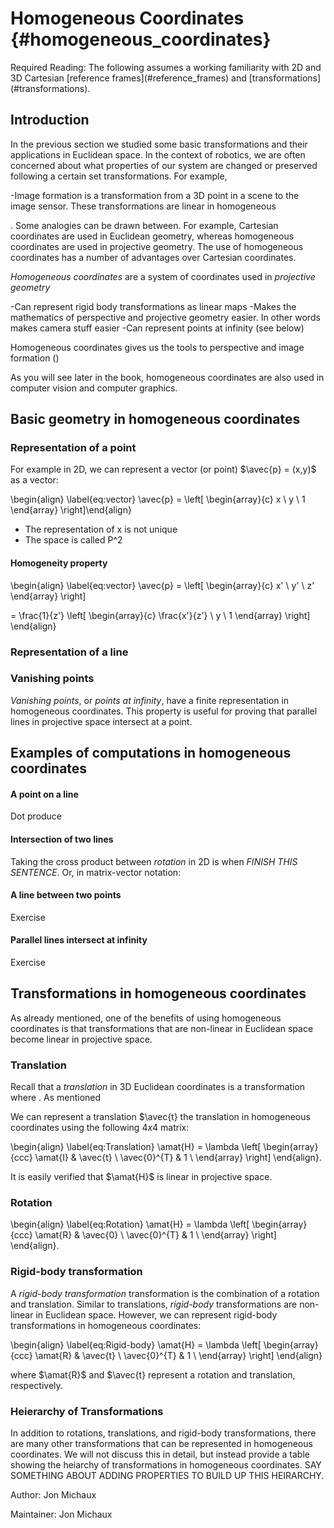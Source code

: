 # Homogeneous Coordinates {#homogeneous_coordinates}

<div class="check" markdown="1">
Required Reading: The following assumes a working familiarity with 2D and 3D Cartesian [reference frames](#reference_frames) and [transformations](#transformations).
</div>


## Introduction

In the previous section we studied some basic transformations and their applications in Euclidean space. In the context of robotics, we are often concerned about what properties of our system are changed or preserved following a certain set transformations. For example,

-Image formation is a transformation from a 3D point in a scene to the image sensor.  These transformations are linear in homogeneous

. Some analogies can be drawn between. For example, Cartesian coordinates are used in Euclidean geometry, whereas homogeneous coordinates are used in projective geometry. The use of homogeneous coordinates has a number of advantages over Cartesian coordinates.

_Homogeneous coordinates_ are a system of coordinates used in _projective geometry_

-Can represent rigid body transformations as linear maps
-Makes the mathematics of perspective and projective geometry easier. In other words makes camera stuff easier
-Can represent points at infinity (see below)

Homogeneous coordinates gives us the tools to perspective and image formation ()

As you will see later in the book, homogeneous coordinates are also used in computer vision and computer graphics.

## Basic geometry in homogeneous coordinates

### Representation of a point

For example in 2D, we can represent a vector (or point) $\avec{p} = (x,y)$ as a vector:

\begin{align} \label{eq:vector}
\avec{p} = \left[ \begin{array}{c} x \\ y \\ 1 \end{array} \right]\end{align}

- The representation of x is not unique
- The space is called P^2

#### Homogeneity property
\begin{align} \label{eq:vector}
\avec{p} = \left[ \begin{array}{c} x' \\ y' \\ z' \end{array} \right]

= \frac{1}{z'} \left[ \begin{array}{c} \frac{x'}{z'} \\ y \\ 1 \end{array} \right]
\end{align}

### Representation of a line


### Vanishing points

_Vanishing points_, or _points at infinity_, have a finite representation in homogeneous coordinates. This property is useful for proving that parallel lines in projective space intersect at a point.


## Examples of computations in homogeneous coordinates

#### A point on a line

Dot produce

#### Intersection of two lines

Taking the cross product between
_rotation_ in 2D is when *FINISH THIS SENTENCE*. Or, in matrix-vector notation:

#### A line between two points

Exercise

#### Parallel lines intersect at infinity

Exercise


## Transformations in homogeneous coordinates

As already mentioned, one of the benefits of using homogeneous coordinates is that transformations that are non-linear in Euclidean space become linear in projective space.

### Translation

Recall that a _translation_ in 3D Euclidean coordinates is a transformation where . As mentioned  

We can represent a translation $\avec{t} the translation in homogeneous coordinates using the following $4x4$ matrix:


\begin{align} \label{eq:Translation}
\amat{H} = \lambda \left[  \begin{array}{ccc}
\amat{I}       & \avec{t}  \\
\avec{0}^{T}   &  1        \\
\end{array} \right]
\end{align}.

It is easily verified that $\amat{H}$ is linear in projective space.

### Rotation


\begin{align} \label{eq:Rotation}
\amat{H} = \lambda \left[  \begin{array}{ccc}
\amat{R}       & \avec{0}  \\
\avec{0}^{T}   &  1        \\
\end{array} \right]
\end{align}.


### Rigid-body transformation

A _rigid-body transformation_ transformation is the combination of a rotation and translation. Similar to translations, _rigid-body_ transformations are non-linear in Euclidean space. However, we can represent rigid-body transformations in homogeneous coordinates:


\begin{align} \label{eq:Rigid-body}
\amat{H}  = \lambda \left[  \begin{array}{ccc}
\amat{R}       & \avec{t}  \\
\avec{0}^{T}   &  1        \\
\end{array} \right]
\end{align}

where $\amat{R}$ and $\avec{t} represent a rotation and translation, respectively.

### Heierarchy of Transformations

In addition to rotations, translations, and rigid-body transformations, there are many other transformations that can be represented in homogeneous coordinates. We will not discuss this in detail, but instead provide a table showing the heiarchy of transformations in homogeneous coordinates.  SAY SOMETHING ABOUT ADDING PROPERTIES TO BUILD UP THIS HEIRARCHY.

Author: Jon Michaux

Maintainer: Jon Michaux

